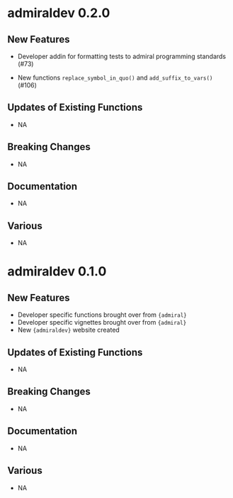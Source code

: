 # admiraldev 0.2.0

## New Features

  - Developer addin for formatting tests to admiral programming standards (#73)
  
  - New functions `replace_symbol_in_quo()` and `add_suffix_to_vars()` (#106)

## Updates of Existing Functions
  - NA
## Breaking Changes
  - NA
## Documentation
  - NA
## Various
  - NA

# admiraldev 0.1.0

## New Features

  - Developer specific functions brought over from `{admiral}`
  - Developer specific vignettes brought over from `{admiral}`
  - New `{admiraldev}` website created

## Updates of Existing Functions
  - NA
## Breaking Changes
  - NA
## Documentation
  - NA
## Various
  - NA

